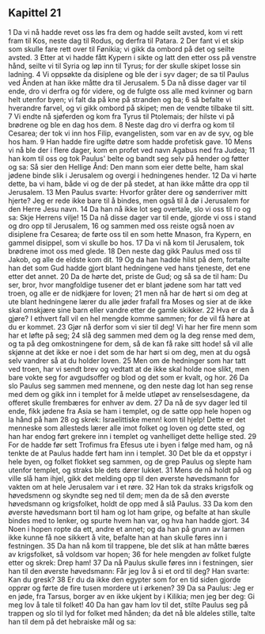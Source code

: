 ## Kapittel 21

1 Da vi nå hadde revet oss løs fra dem og hadde seilt avsted, kom vi rett fram til Kos, neste dag til Rodus, og derfra til Patara.
2 Der fant vi et skip som skulle fare rett over til Fønikia; vi gikk da ombord på det og seilte avsted.
3 Etter at vi hadde fått Kypern i sikte og latt den etter oss på venstre hånd, seilte vi til Syria og løp inn til Tyrus; for der skulle skipet losse sin ladning.
4 Vi oppsøkte da disiplene og ble der i syv dager; de sa til Paulus ved Ånden at han ikke måtte dra til Jerusalem.
5 Da nå disse dager var til ende, dro vi derfra og fór videre, og de fulgte oss alle med kvinner og barn helt utenfor byen; vi falt da på kne på stranden og ba;
6 så befalte vi hverandre farvel, og vi gikk ombord på skipet; men de vendte tilbake til sitt.
7 Vi endte nå sjøferden og kom fra Tyrus til Ptolemais; der hilste vi på brødrene og ble en dag hos dem.
8 Neste dag dro vi derfra og kom til Cesarea; der tok vi inn hos Filip, evangelisten, som var en av de syv, og ble hos ham.
9 Han hadde fire ugifte døtre som hadde profetisk gave.
10 Mens vi nå ble der i flere dager, kom en profet ved navn Agabus ned fra Judea;
11 han kom til oss og tok Paulus' belte og bandt seg selv på hender og føtter og sa: Så sier den Hellige Ånd: Den mann som eier dette belte, ham skal jødene binde slik i Jerusalem og overgi i hedningenes hender.
12 Da vi hørte dette, ba vi ham, både vi og de der på stedet, at han ikke måtte dra opp til Jerusalem.
13 Men Paulus svarte: Hvorfor gråter dere og sønderriver mitt hjerte? Jeg er rede ikke bare til å bindes, men også til å dø i Jerusalem for den Herre Jesu navn.
14 Da han nå ikke lot seg overtale, slo vi oss til ro og sa: Skje Herrens vilje!
15 Da nå disse dager var til ende, gjorde vi oss i stand og dro opp til Jerusalem,
16 og sammen med oss reiste også noen av disiplene fra Cesarea; de førte oss til en som hette Mnason, fra Kypern, en gammel disippel, som vi skulle bo hos.
17 Da vi nå kom til Jerusalem, tok brødrene imot oss med glede.
18 Den neste dag gikk Paulus med oss til Jakob, og alle de eldste kom dit.
19 Og da han hadde hilst på dem, fortalte han det som Gud hadde gjort blant hedningene ved hans tjeneste, det ene etter det annet.
20 Da de hørte det, priste de Gud; og så sa de til ham: Du ser, bror, hvor mangfoldige tusener det er blant jødene som har tatt ved troen, og alle er de nidkjære for loven;
21 men nå har de hørt si om deg at ute blant hedningene lærer du alle jøder frafall fra Moses og sier at de ikke skal omskjære sine barn eller vandre etter de gamle skikker.
22 Hva er da å gjøre? I ethvert fall vil en hel mengde komme sammen; for de vil få høre at du er kommet.
23 Gjør nå derfor som vi sier til deg! Vi har her fire menn som har et løfte på seg;
24 slå deg sammen med dem og la deg rense med dem, og ta på deg omkostningene for dem, så de kan få rake sitt hode! så vil alle skjønne at det ikke er noe i det som de har hørt si om deg, men at du også selv vandrer så at du holder loven.
25 Men om de hedninger som har tatt ved troen, har vi sendt brev og vedtatt at de ikke skal holde noe slikt, men bare vokte seg for avgudsoffer og blod og det som er kvalt, og hor.
26 Da slo Paulus seg sammen med mennene, og den neste dag lot han seg rense med dem og gikk inn i templet for å melde utløpet av renselsesdagene, da offeret skulle frembæres for enhver av dem.
27 Da nå de syv dager led til ende, fikk jødene fra Asia se ham i templet, og de satte opp hele hopen og la hånd på ham
28 og skrek: Israelittiske menn! kom til hjelp! Dette er det menneske som allesteds lærer alle imot folket og loven og dette sted, og han har endog ført grekere inn i templet og vanhelliget dette hellige sted.
29 For de hadde før sett Trofimus fra Efesus ute i byen i følge med ham, og nå tenkte de at Paulus hadde ført ham inn i templet.
30 Det ble da et oppstyr i hele byen, og folket flokket seg sammen, og de grep Paulus og slepte ham utenfor templet, og straks ble dets dører lukket.
31 Mens de nå holdt på og ville slå ham ihjel, gikk det melding opp til den øverste høvedsmann for vakten om at hele Jerusalem var i et røre.
32 Han tok da straks krigsfolk og høvedsmenn og skyndte seg ned til dem; men da de så den øverste høvedsmann og krigsfolket, holdt de opp med å slå Paulus.
33 Da kom den øverste høvedsmann bort til ham og lot ham gripe, og befalte at han skulle bindes med to lenker, og spurte hvem han var, og hva han hadde gjort.
34 Noen i hopen ropte da ett, andre et annet; og da han på grunn av larmen ikke kunne få noe sikkert å vite, befalte han at han skulle føres inn i festningen.
35 Da han nå kom til trappene, ble det slik at han måtte bæres av krigsfolket, så voldsom var hopen;
36 for hele mengden av folket fulgte etter og skrek: Drep ham!
37 Da nå Paulus skulle føres inn i festningen, sier han til den øverste høvedsmann: Får jeg lov å si et ord til deg? Han svarte: Kan du gresk?
38 Er du da ikke den egypter som for en tid siden gjorde opprør og førte de fire tusen mordere ut i ørkenen?
39 Da sa Paulus: Jeg er en jøde, fra Tarsus, borger av en ikke ukjent by i Kilikia; men jeg ber deg: Gi meg lov å tale til folket!
40 Da han gav ham lov til det, stilte Paulus seg på trappen og slo til lyd for folket med hånden; da det nå ble aldeles stille, talte han til dem på det hebraiske mål og sa:
